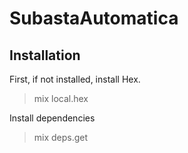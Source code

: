 # SubastaAutomatica

## Installation

First, if not installed, install Hex.
> mix local.hex

Install dependencies
> mix deps.get


